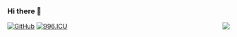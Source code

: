 ### Hi there 👋

<img align="right" src="https://github-readme-stats.vercel.app/api?username=erichhhhho&show_icons=true&icon_color=CE1D2D&text_color=718096&bg_color=ffffff&hide_title=true" />

[![GitHub](https://img.shields.io/badge/dynamic/json?logo=github&label=GitHub&labelColor=495867&color=495867&query=%24.data.totalSubs&url=https%3A%2F%2Fapi.spencerwoo.com%2Fsubstats%2F%3Fsource%3Dgithub%26queryKey%3Derichhhhho&style=flat-square)](https://github.com/erichhhhho)
[![996.ICU](https://img.shields.io/badge/link-996.icu-red.svg)](https://996.icu) 
